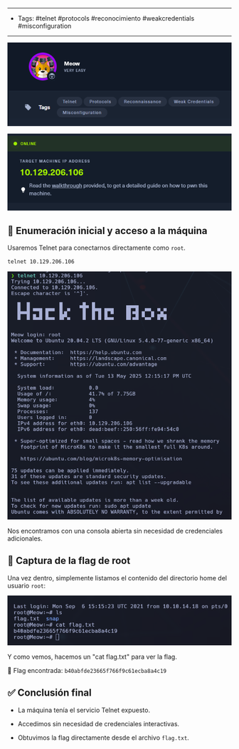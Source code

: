 ---------------
- Tags: #telnet #protocols #reconocimiento  #weakcredentials #misconfiguration
-----------------------

![](../img/9048671485fb53276d1c6ed764e717cd.png)

![](../img/d7672e8485cf0c0d0b4355504461b909.png)

## 🧠 Enumeración inicial y acceso a la máquina

Usaremos Telnet para conectarnos directamente como `root`.


```bash
telnet 10.129.206.106
```

![](../img/535652168b1afd051cced807dbc04a58.png)

Nos encontramos con una consola abierta sin necesidad de credenciales adicionales.

## 🏁 Captura de la flag de root

Una vez dentro, simplemente listamos el contenido del directorio home del usuario `root`:

![](../img/f4cd2bedf329aed9b415fd343067c74b.png)

Y como vemos, hacemos un "cat flag.txt" para ver la flag.

🎯 Flag encontrada:
`b40abfde23665f766f9c61ecba8a4c19`

## ✅ Conclusión final

- La máquina tenía el servicio Telnet expuesto.
    
- Accedimos sin necesidad de credenciales interactivas.
    
- Obtuvimos la flag directamente desde el archivo `flag.txt`.





